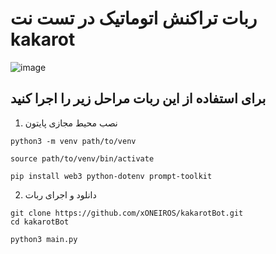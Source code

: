 # ربات تراکنش اتوماتیک در تست نت kakarot
![image](https://github.com/user-attachments/assets/9ae886b4-c600-4200-a8fd-e19571123dc4)

## برای استفاده از این ربات مراحل زیر را اجرا کنید
1. نصب محیط مجازی پایتون

```
python3 -m venv path/to/venv
```
```
source path/to/venv/bin/activate
```
```
pip install web3 python-dotenv prompt-toolkit
```
2. دانلود و اجرای ربات

```
git clone https://github.com/xONEIROS/kakarotBot.git
cd kakarotBot
```
```
python3 main.py
```
